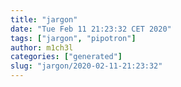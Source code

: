 ```yaml
---
title: "jargon"
date: "Tue Feb 11 21:23:32 CET 2020"
tags: ["jargon", "pipotron"]
author: m1ch3l
categories: ["generated"]
slug: "jargon/2020-02-11-21:23:32"
---
```



